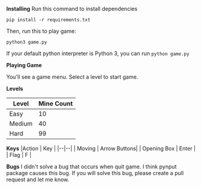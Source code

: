 **Installing**
Run this command to install dependencies
    
    pip install -r requirements.txt

Then, run this to play game:

    python3 game.py

If your default python interpreter is Python 3, you can run `python game.py`

**Playing Game**

You'll see a game menu. Select a level to start game.

**Levels**

|Level| Mine Count  |
|--|--|
| Easy | 10 |
| Medium | 40 |
| Hard | 99 |


**Keys**
|Action  | Key |
|--|--|
| Moving | Arrow Buttons|
| Opening Box | Enter |
| Flag | F |

**Bugs**
I didn't solve a bug that occurs when quit game. I think pynput package causes this bug. If you will solve this bug, please create a pull request and let me know.
